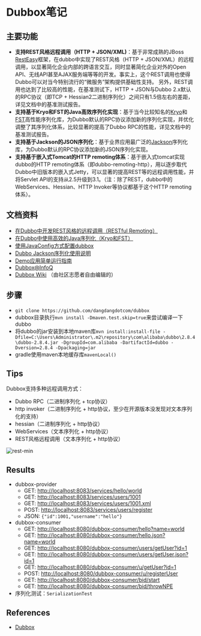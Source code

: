 # Dubbox笔记

## 主要功能
* **支持REST风格远程调用（HTTP + JSON/XML)**：基于非常成熟的JBoss [RestEasy](http://resteasy.jboss.org/)框架，在dubbo中实现了REST风格（HTTP + JSON/XML）的远程调用，以显著简化企业内部的跨语言交互，同时显著简化企业对外的Open API、无线API甚至AJAX服务端等等的开发。事实上，这个REST调用也使得Dubbo可以对当今特别流行的“微服务”架构提供基础性支持。 另外，REST调用也达到了比较高的性能，在基准测试下，HTTP + JSON与Dubbo 2.x默认的RPC协议（即TCP + Hessian2二进制序列化）之间只有1.5倍左右的差距，详见文档中的基准测试报告。
* **支持基于Kryo和FST的Java高效序列化实现**：基于当今比较知名的[Kryo](https://github.com/EsotericSoftware/kryo)和[FST](https://github.com/RuedigerMoeller/fast-serialization)高性能序列化库，为Dubbo默认的RPC协议添加新的序列化实现，并优化调整了其序列化体系，比较显著的提高了Dubbo RPC的性能，详见文档中的基准测试报告。
* **支持基于Jackson的JSON序列化**：基于业界应用最广泛的[Jackson](http://jackson.codehaus.org/)序列化库，为Dubbo默认的RPC协议添加新的JSON序列化实现。
* **支持基于嵌入式Tomcat的HTTP remoting体系**：基于嵌入式tomcat实现dubbo的HTTP remoting体系（即dubbo-remoting-http），用以逐步取代Dubbo中旧版本的嵌入式Jetty，可以显著的提高REST等的远程调用性能，并将Servlet API的支持从2.5升级到3.1。（注：除了REST，dubbo中的WebServices、Hessian、HTTP Invoker等协议都基于这个HTTP remoting体系）。

## 文档资料
* [在Dubbo中开发REST风格的远程调用（RESTful Remoting）](https://dangdangdotcom.github.io/dubbox/rest.html)
* [在Dubbo中使用高效的Java序列化（Kryo和FST）](https://dangdangdotcom.github.io/dubbox/serialization.html)
* [使用JavaConfig方式配置dubbox](https://dangdangdotcom.github.io/dubbox/java-config.html)
* [Dubbo Jackson序列化使用说明](https://dangdangdotcom.github.io/dubbox/jackson.html)
* [Demo应用简单运行指南](https://dangdangdotcom.github.io/dubbox/demo.html)
* [Dubbox@InfoQ](http://www.infoq.com/cn/news/2014/10/dubbox-open-source)
* [Dubbox Wiki](https://github.com/dangdangdotcom/dubbox/wiki) （由社区志愿者自由编辑的）

## 步骤
- `git clone https://github.com/dangdangdotcom/dubbox`
- dubbox目录执行`mvn install -Dmaven.test.skip=true`来尝试编译一下dubbo
- 将dubbo的jar安装到本地maven库`mvn install:install-file -Dfile=C:\Users\Administrator\.m2\repository\com\alibaba\dubbo\2.8.4\dubbo-2.8.4.jar -DgroupId=com.alibaba -DartifactId=dubbo -Dversion=2.8.4 -Dpackaging=jar`
- gradle使用maven本地缓存库`mavenLocal()`

## Tips
Dubbox支持多种远程调用方式：
- Dubbo RPC（二进制序列化 + tcp协议）
- http invoker（二进制序列化 + http协议，至少在开源版本没发现对文本序列化的支持）
- hessian（二进制序列化 + http协议）
- WebServices（文本序列化 + http协议）
- REST风格远程调用（文本序列化 + http协议）

![rest-min](https://www.wailian.work/images/2018/12/09/rest-min.jpg)

## Results
- dubbox-provider
    - GET: [http://localhost:8083/services/hello/world](http://localhost:8083/services/hello/world)
    - GET: [http://localhost:8083/services/users/1001](http://localhost:8083/services/users/1001)
    - GET: [http://localhost:8083/services/users/1001.xml](http://localhost:8083/services/users/1001.xml)
    - POST: [http://localhost:8083/services/users/register](http://localhost:8083/services/users/register)
    - JSON: `{"id":1001,"username":"hello"}`
- dubbox-consumer
    - GET: [http://localhost:8080/dubbox-consumer/hello?name=world](http://localhost:8080/dubbox-consumer/hello?name=world)
    - GET: [http://localhost:8080/dubbox-consumer/hello.json?name=world](http://localhost:8080/dubbox-consumer/hello.json?name=world)
    - GET: [http://localhost:8080/dubbox-consumer/users/getUser?id=1](http://localhost:8080/dubbox-consumer/users/getUser?id=1)
    - GET: [http://localhost:8080/dubbox-consumer/users/getUser.json?id=1](http://localhost:8080/dubbox-consumer/users/getUser.json?id=1)
    - GET: [http://localhost:8080/dubbox-consumer/u/getUser?id=1](http://localhost:8080/dubbox-consumer/u/getUser?id=1)
    - POST: [http://localhost:8080/dubbox-consumer/u/registerUser](http://localhost:8080/dubbox-consumer/u/registerUser)
    - GET: [http://localhost:8080/dubbox-consumer/bid/start](http://localhost:8080/dubbox-consumer/bid/start)
    - GET: [http://localhost:8080/dubbox-consumer/bid/throwNPE](http://localhost:8080/dubbox-consumer/bid/throwNPE)
- 序列化测试：`SerializationTest`

## References
- [Dubbox](https://github.com/dangdangdotcom/dubbox)
